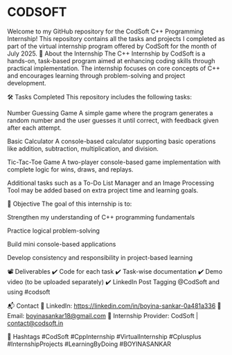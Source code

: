 # CODSOFT
Welcome to my GitHub repository for the CodSoft C++ Programming Internship! This repository contains all the tasks and projects I completed as part of the virtual internship program offered by CodSoft for the month of July 2025.
📌 About the Internship
The C++ Internship by CodSoft is a hands-on, task-based program aimed at enhancing coding skills through practical implementation. The internship focuses on core concepts of C++ and encourages learning through problem-solving and project development.

🛠️ Tasks Completed
This repository includes the following tasks:

Number Guessing Game
A simple game where the program generates a random number and the user guesses it until correct, with feedback given after each attempt.

Basic Calculator
A console-based calculator supporting basic operations like addition, subtraction, multiplication, and division.

Tic-Tac-Toe Game
A two-player console-based game implementation with complete logic for wins, draws, and replays.

Additional tasks such as a To-Do List Manager and an Image Processing Tool may be added based on extra project time and learning goals.

🎯 Objective
The goal of this internship is to:

Strengthen my understanding of C++ programming fundamentals

Practice logical problem-solving

Build mini console-based applications

Develop consistency and responsibility in project-based learning

📽️ Deliverables
✔️ Code for each task
✔️ Task-wise documentation
✔️ Demo video (to be uploaded separately)
✔️ LinkedIn Post Tagging @CodSoft and using #codsoft

📬 Contact
🔗 LinkedIn: https://linkedin.com/in/boyina-sankar-0a481a336
📧 Email: boyinasankar18@gmail.com
🔖 Internship Provider: CodSoft | contact@codsoft.in

📢 Hashtags
#CodSoft #CppInternship #VirtualInternship #Cplusplus #InternshipProjects #LearningByDoing #BOYINASANKAR
